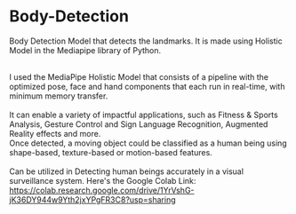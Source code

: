 # Body-Detection
Body Detection Model that detects the landmarks. It is made using Holistic Model in the Mediapipe library of Python.
<br><br>

I used the MediaPipe Holistic Model that consists of a pipeline with the optimized pose, face and hand components that each run in real-time, with minimum memory transfer.
<br><br>
It can enable a variety of impactful applications, such as Fitness & Sports Analysis, Gesture Control and Sign Language Recognition, Augmented Reality effects and more.
<br>
Once detected, a moving object could be classified as a human being using shape-based, texture-based or motion-based features.
<br><br>
Can be utilized in Detecting human beings accurately in a visual surveillance system.
Here's the Google Colab Link: https://colab.research.google.com/drive/1YrVshG-jK36DY944w9Yth2jxYPgFR3C8?usp=sharing
